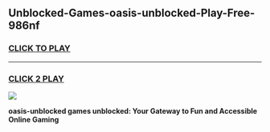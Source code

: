 
## Unblocked-Games-oasis-unblocked-Play-Free-986nf
<h3>
<a href="https://premium76.site?title=oasis-unblocked&ref=10A">CLICK TO PLAY</a></h3>
<hr>

<h3>
<a href="https://premium76.site?title=oasis-unblocked&ref=10A">CLICK 2 PLAY</a>
  
</h3>

<a href="https://premium76.site?title=oasis-unblocked&ref=10A"><img src="https://clearcache.store/games.png"></a>


**oasis-unblocked games unblocked: Your Gateway to Fun and Accessible Online Gaming**

